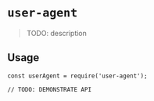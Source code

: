 # `user-agent`

> TODO: description

## Usage

```
const userAgent = require('user-agent');

// TODO: DEMONSTRATE API
```
